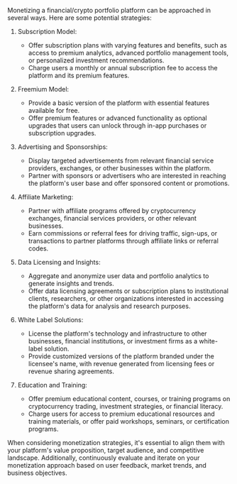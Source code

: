 Monetizing a financial/crypto portfolio platform can be approached in several ways. Here are some potential strategies:

1. Subscription Model:
   - Offer subscription plans with varying features and benefits, such as access to premium analytics, advanced portfolio management tools, or personalized investment recommendations.
   - Charge users a monthly or annual subscription fee to access the platform and its premium features.

2. Freemium Model:
   - Provide a basic version of the platform with essential features available for free.
   - Offer premium features or advanced functionality as optional upgrades that users can unlock through in-app purchases or subscription upgrades.

3. Advertising and Sponsorships:
   - Display targeted advertisements from relevant financial service providers, exchanges, or other businesses within the platform.
   - Partner with sponsors or advertisers who are interested in reaching the platform's user base and offer sponsored content or promotions.

4. Affiliate Marketing:
   - Partner with affiliate programs offered by cryptocurrency exchanges, financial services providers, or other relevant businesses.
   - Earn commissions or referral fees for driving traffic, sign-ups, or transactions to partner platforms through affiliate links or referral codes.

5. Data Licensing and Insights:
   - Aggregate and anonymize user data and portfolio analytics to generate insights and trends.
   - Offer data licensing agreements or subscription plans to institutional clients, researchers, or other organizations interested in accessing the platform's data for analysis and research purposes.

6. White Label Solutions:
   - License the platform's technology and infrastructure to other businesses, financial institutions, or investment firms as a white-label solution.
   - Provide customized versions of the platform branded under the licensee's name, with revenue generated from licensing fees or revenue sharing agreements.

7. Education and Training:
   - Offer premium educational content, courses, or training programs on cryptocurrency trading, investment strategies, or financial literacy.
   - Charge users for access to premium educational resources and training materials, or offer paid workshops, seminars, or certification programs.

When considering monetization strategies, it's essential to align them with your platform's value proposition, target audience, and competitive landscape. Additionally, continuously evaluate and iterate on your monetization approach based on user feedback, market trends, and business objectives.
